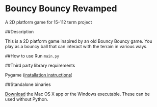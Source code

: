 # Bouncy Bouncy Revamped

A 2D platform game for 15-112 term project

##Description

This is a 2D platform game inspired by an old Bouncy Bouncy game. You play as a bouncy ball that can interact with the terrain in various ways.

##How to use
Run `main.py`

##Third party library requirements

Pygame ([installation instructions](https://www.pygame.org/wiki/GettingStarted))

##Standalone binaries

[Download](http://lane-widen.com/bouncy-bouncy/) the Mac OS X app or the Windows executable. These can be used without Python.